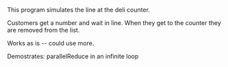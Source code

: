 This program simulates the line at the deli counter.

Customers get a number and wait in line. When they get to the counter they are removed from the list.

Works as is -- could use more.

Demostrates: parallelReduce in an infinite loop